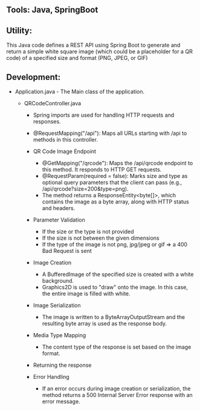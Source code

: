 Tools: Java, SpringBoot
--

Utility: 
--
This Java code defines a REST API using Spring Boot to generate and return a simple white square image (which could be a placeholder for a QR code)
         of a specified size and format (PNG, JPEG, or GIF)

Development:
--

- Application.java 
		- The Main class of the application.

    - QRCodeController.java
        - Spring imports are used for handling HTTP requests and responses.
        - @RequestMapping("/api"): Maps all URLs starting with /api to methods in this controller.

        - QR Code Image Endpoint
        	- @GetMapping("/qrcode"): Maps the /api/qrcode endpoint to this method. It responds to HTTP GET requests.
        	- @RequestParam(required = false): Marks size and type as optional query parameters that the client can pass (e.g., /api/qrcode?size=200&type=png).
        	- The method returns a ResponseEntity<byte[]>, which contains the image as a byte array, along with HTTP status and headers.

        - Parameter Validation
            - If the size or the type is not provided
            - If the size is not between the given dimensions
            - If the type of the image is not png, jpg/jpeg or gif
            => a 400 Bad Request is sent

        - Image Creation
	        - A BufferedImage of the specified size is created with a white background.
		    - Graphics2D is used to "draw" onto the image. In this case, the entire image is filled with white.


        - Image Serialization
	        - The image is written to a ByteArrayOutputStream and the resulting byte array is used as the response body.

        - Media Type Mapping
	        - The content type of the response is set based on the image format.

        - Returning the response

        - Error Handling
	        - If an error occurs during image creation or serialization, the method returns a 500 Internal Server Error response with an error message.
